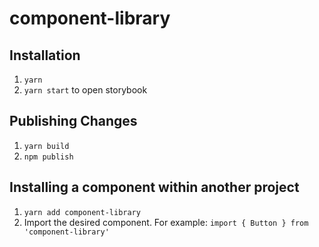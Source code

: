 # component-library

## Installation
1. `yarn`
2. `yarn start` to open storybook

## Publishing Changes
1. `yarn build`
2. `npm publish`

## Installing a component within another project
1. `yarn add component-library`
2. Import the desired component. For example: `import { Button } from 'component-library'`
